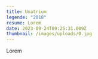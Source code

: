 ```yaml
---
title: Unatrium
legende: "2018"
resume: Lorem
date: 2023-09-24T09:25:31.009Z
thumbnail: /images/uploads/0.jpg
---
```

L﻿orem